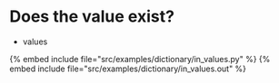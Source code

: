 # Does the value exist?

* values

{% embed include file="src/examples/dictionary/in_values.py" %}
{% embed include file="src/examples/dictionary/in_values.out" %}


